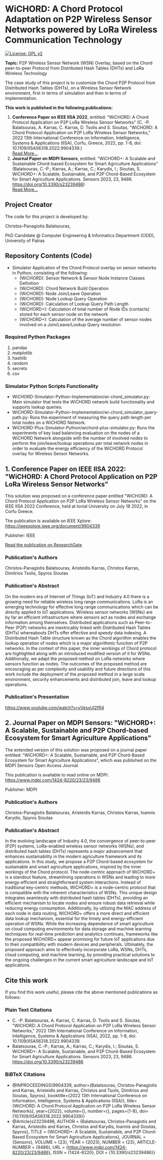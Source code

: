 # WiCHORD: A Chord Protocol Adaptation on P2P Wireless Sensor Networks powered by LoRa Wireless Communication Technology
[![License: GPL v2](https://img.shields.io/badge/License-GPL_v2-blue.svg)](https://github.com/takis104/WiCHORD-chord-application-P2P-Wireless-Sensor-Network-IoT/blob/main/LICENSE)

**Topic:** P2P Wireless Sensor Network (WSN) Overlay, based on the Chord peer-to-peer Protocol from Distributed Hash Tables (DHTs) and LoRa Wireless Technology

The case study of this project is to customize the Chord P2P Protocol from Distributed Hash Tables (DHTs), on a Wireless Sensor Network environment, first in terms of simulation and then in terms of implementation.

**This work is published in the following publications:**
1. **Conference Paper on IEEE IISA 2022**, entitled: "WiCHORD: A Chord Protocol Application on P2P LoRa Wireless Sensor Networks" (C. -P. Balatsouras, A. Karras, C. Karras, D. Tsolis and S. Sioutas, "WiCHORD: A Chord Protocol Application on P2P LoRa Wireless Sensor Networks," 2022 13th International Conference on Information, Intelligence, Systems & Applications (IISA), Corfu, Greece, 2022, pp. 1-8, doi: 10.1109/IISA56318.2022.9904339.)
<br><a href="https://www.researchgate.net/profile/Christos-Panagiotis-Balatsouras/publication/361745127_WiCHORD_A_Chord_Protocol_Application_on_P2P_LoRa_Wireless_Sensor_Networks/links/63387d83ff870c55cef0a565/WiCHORD-A-Chord-Protocol-Application-on-P2P-LoRa-Wireless-Sensor-Networks.pdf">Read More...</a>
2. **Journal Paper on MDPI Sensors**, entitled: "WiCHORD+: A Scalable and Sustainable Chord-based Ecosystem for Smart Agriculture Applications" (Balatsouras, C.-P.; Karras, A.; Karras, C.; Karydis, I.; Sioutas, S. WiCHORD+: A Scalable, Sustainable, and P2P Chord-Based Ecosystem for Smart Agriculture Applications. Sensors 2023, 23, 9486. https://doi.org/10.3390/s23239486)
<br><a href="https://www.mdpi.com/1424-8220/23/23/9486">Read More...</a>

## Project Creator
The code for this project is developed by:

Christos-Panagiotis Balatsouras, 

PhD Candidate @ Computer Engineering & Informatics Department (CEID), University of Patras

## Repository Contents (Code)
- Simulator Application of the Chord Protocol overlay on sensor networks in Python, consisting of the following:
  * (WiCHORD): Sensor Network & Sensor Node Instance Classes Definition
  * (WiCHORD): Chord Network Build Operation
  * (WiCHORD): Node Join/Leave Operation
  * (WiCHORD): Node Lookup Query Operation
  * (WiCHORD): Calculation of Lookup Query Path Length
  * (WiCHORD+): Calculation of total number of Node IDs (contacts) stored for each sensor node on the network
  * (WiCHORD+): Calculation of the average number of sensor nodes involved on a Join/Leave/Lookup Query resolution

### Required Python Packages
1. pandas
2. matplotlib
3. hashlib
4. random
5. secrets
6. csv

### Simulator Python Scripts Functionality
- WiCHORD-Simulator-Python-Implementation/wi-chord_simulator.py: Main simulator that tests the WiCHORD network build functionality and supports lookup queries.
- WiCHORD-Simulator-Python-Implementation/wi-chord_simulator_query-path.py: Runs the experiment of measuring the query path length per total nodes on a WiCHORD Network.
- WiCHORD-Plus-Simulator-Python/wichord-plus-simulator.py: Runs the experiments of key load balancing evaluation on the nodes of a WiCHORD Network alongside with the number of involved nodes to perform the join/leave/lookup operations per total network nodes in order to evaluate the energy efficiency of the WiCHORD Protocol overlay for Wireless Sensor Networks.

## 1. Conference Paper on IEEE IISA 2022: "WiCHORD: A Chord Protocol Application on P2P LoRa Wireless Sensor Networks"
This solution was proposed on a conference paper entitled "WiCHORD: A Chord Protocol Application on P2P LoRa Wireless Sensor Networks" on the IEEE IISA 2022 Conference, held at Ionial University on July 18 2022, in Corfu Greece.

The publication is available on IEEE Xplore: https://ieeexplore.ieee.org/document/9904339

Publisher: IEEE

<a href="https://www.researchgate.net/profile/Christos-Panagiotis-Balatsouras/publication/361745127_WiCHORD_A_Chord_Protocol_Application_on_P2P_LoRa_Wireless_Sensor_Networks/links/63387d83ff870c55cef0a565/WiCHORD-A-Chord-Protocol-Application-on-P2P-LoRa-Wireless-Sensor-Networks.pdf"> Read the publication on ResearchGate </a>

### Publication's Authors
Christos-Panagiotis Balatsouras, Aristeidis Karras, Christos Karras, Dimitrios Tsolis, Spyros Sioutas

### Publication's Abstract
On the modern era of Internet of Things (IoT) and Industry 4.0 there is a growing need for reliable wireless long range communications. LoRa is an emerging technology for effective long range communications which can be directly applied to IoT applications. Wireless sensor networks (WSNs) are by far an efficient infrastructure where sensors act as nodes and exchange information among themselves. Distributed applications such as Peer-to-Peer (P2P) networks are inextricably linked with Distributed Hash Tables (DHTs) whereabouts DHTs offer effective and speedy data indexing. A Distributed Hash Table structure known as the Chord algorithm enables the lookup operation of nodes which is a major algorithmic function of P2P networks. In the context of this paper, the inner workings of Chord protocol are highlighted along with an introduced modified version of it for WSNs. Additionally, we adapt the proposed method on LoRa networks where sensors function as nodes. The outcomes of the proposed method are encouraging as per complexity and usability and future directions of this work include the deployment of the proposed method in a large scale environment, security enhancements and distributed join, leave and lookup operations.

### Publication's Presentation
https://www.youtube.com/watch?v=yVesxUl2fR4

## 2. Journal Paper on MDPI Sensors: "WiCHORD+: A Scalable, Sustainable and P2P Chord-based Ecosystem for Smart Agriculture Applications"
The extended version of this solution was proposed on a journal paper entitled: "WiCHORD+: A Scalable, Sustainable, and P2P Chord-Based Ecosystem for Smart Agriculture Applications", which was published on the MDPI Sensors Open Access Journal.

This publication is available to read online on MDPI: https://www.mdpi.com/1424-8220/23/23/9486

Publisher: MDPI

### Publication's Authors
Christos-Panagiotis Balatsouras, Aristeidis Karras, Christos Karras, Ioannis Karydis, Spyros Sioutas

### Publication's Abstract
In the evolving landscape of Industry 4.0, the convergence of peer-to-peer (P2P) systems, LoRa-enabled wireless sensor networks (WSNs), and distributed hash tables (DHTs) represents a major advancement that enhances sustainability in the modern agriculture framework and its applications. In this study, we propose a P2P Chord-based ecosystem for sustainable and smart agriculture applications, inspired by the inner workings of the Chord protocol. The node-centric approach of WiCHORD+ is a standout feature, streamlining operations in WSNs and leading to more energy-efficient and straightforward system interactions. Instead of traditional key-centric methods, WiCHORD+ is a node-centric protocol that is compatible with the inherent characteristics of WSNs. This unique design integrates seamlessly with distributed hash tables (DHTs), providing an efficient mechanism to locate nodes and ensure robust data retrieval while reducing energy consumption. Additionally, by utilizing the MAC address of each node in data routing, WiCHORD+ offers a more direct and efficient data lookup mechanism, essential for the timely and energy-efficient operation of WSNs. While the increasing dependence of smart agriculture on cloud computing environments for data storage and machine learning techniques for real-time prediction and analytics continues, frameworks like the proposed WiCHORD+ appear promising for future IoT applications due to their compatibility with modern devices and peripherals. Ultimately, the proposed approach aims to effectively incorporate LoRa, WSNs, DHTs, cloud computing, and machine learning, by providing practical solutions to the ongoing challenges in the current smart agriculture landscape and IoT applications.

## Cite this work
If you find this work useful, please cite the above mentioned publications as follows:

### Plain Text Citations
- C. -P. Balatsouras, A. Karras, C. Karras, D. Tsolis and S. Sioutas, "WiCHORD: A Chord Protocol Application on P2P LoRa Wireless Sensor Networks," 2022 13th International Conference on Information, Intelligence, Systems & Applications (IISA), 2022, pp. 1-8, doi: 10.1109/IISA56318.2022.9904339.
- Balatsouras, C.-P.; Karras, A.; Karras, C.; Karydis, I.; Sioutas, S. WiCHORD+: A Scalable, Sustainable, and P2P Chord-Based Ecosystem for Smart Agriculture Applications. Sensors 2023, 23, 9486. https://doi.org/10.3390/s23239486 

### BiBTeX Citations
 - @INPROCEEDINGS{9904339, author={Balatsouras, Christos-Panagiotis and Karras, Aristeidis and Karras, Christos and Tsolis, Dimitrios and Sioutas, Spyros}, booktitle={2022 13th International Conference on Information, Intelligence, Systems & Applications (IISA)}, title={WiCHORD: A Chord Protocol Application on P2P LoRa Wireless Sensor Networks}, year={2022}, volume={}, number={}, pages={1-8}, doi={10.1109/IISA56318.2022.9904339}}
 - @Article{s23239486, AUTHOR = {Balatsouras, Christos-Panagiotis and Karras, Aristeidis and Karras, Christos and Karydis, Ioannis and Sioutas, Spyros}, TITLE = {WiCHORD+: A Scalable, Sustainable, and P2P Chord-Based Ecosystem for Smart Agriculture Applications}, JOURNAL = {Sensors}, VOLUME = {23}, YEAR = {2023}, NUMBER = {23}, ARTICLE-NUMBER = {9486}, URL = {https://www.mdpi.com/1424-8220/23/23/9486}, ISSN = {1424-8220}, DOI = {10.3390/s23239486}}
